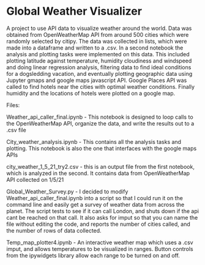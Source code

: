 # Global Weather Visualizer
A project to use API data to visualize weather around the world. 
Data was obtained from OpenWeatherMap API from around 500 cities which were randomly selected by citipy.
The data was collected in lists, which were made into a dataframe and written to a .csv. 
In a second notebook the analysis and plotting tasks were implemented on this data. This included 
plotting latitude against temperature, humidity cloudiness and windspeed and doing linear regression analysis,
filtering data to find ideal conditions for a dogsledding vacation, and eventually plotting geographic data using 
Jupyter gmaps and google maps javascript API. Google Places API was called to find hotels near the cities with optimal
weather conditions. Finally humidity and the locations of hotels were plotted on a google map. 

Files:

Weather_api_caller_final.ipynb - This notebook is designed to loop calls to the OpenWeatherMap API, organize the data, and
write the results out to a .csv file

City_weather_analysis.ipynb - This contains all the analysis tasks and plotting. This notebook is also the one that interfaces with 
the google maps APIs 


city_weather_1_5_21_try2.csv  - this is an output file from the first notebook, which is analyzed in the second. It contains data from OpenWeatherMap API
collected on 1/5/21

Global_Weather_Survey.py - I decided to modify Weather_api_caller_final.ipynb into a script so that I could run it on the command line and easily get a 
survey of weather data from across the planet. The script tests to see if it can call London, and shuts down if the api cant be reached on that call. It also asks
for imput so that you can name the file without editing the code, and reports the number of cities called, and the number of rows of data collected. 


Temp_map_plotter4.ipynb  - An interactive weather map which uses a .csv imput, and allows temperatures to be visualized in ranges. Button controls from the 
ipywidgets library allow each range to be turned on and off. 
